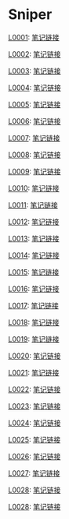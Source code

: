 # Sniper

[L0001](https://leetcode-cn.com/problems/two-sum):
[笔记链接](http://www.sniper97.cn/index.php/note/algorithm/2696/)

[L0002](https://leetcode-cn.com/problems/add-two-numbers):
[笔记链接](http://www.sniper97.cn/index.php/note/algorithm/2701/)

[L0003](https://leetcode-cn.com/problems/median-of-two-sorted-arrays/):
[笔记链接](http://www.sniper97.cn/index.php/note/algorithm/2703/)

[L0004](https://leetcode-cn.com/problems/median-of-two-sorted-arrays/):
[笔记链接](http://www.sniper97.cn/index.php/note/algorithm/2705/)

[L0005](https://leetcode-cn.com/problems/longest-palindromic-substring):
[笔记链接](http://www.sniper97.cn/index.php/note/algorithm/2743/)

[L0006](https://leetcode-cn.com/problems/zigzag-conversion):
[笔记链接](http://www.sniper97.cn/index.php/note/algorithm/2746/)

[L0007](https://leetcode-cn.com/problems/reverse-integer/):
[笔记链接](http://www.sniper97.cn/index.php/note/algorithm/2764/)

[L0008](https://leetcode-cn.com/problems/string-to-integer-atoi/):
[笔记链接](http://www.sniper97.cn/index.php/note/algorithm/2766/)

[L0009](https://leetcode-cn.com/problems/palindrome-number):
[笔记链接](http://www.sniper97.cn/index.php/note/algorithm/2773/)

[L0010](https://leetcode-cn.com/problems/regular-expression-matching/):
[笔记链接](http://www.sniper97.cn/index.php/uncategorized/2775/)

[L0011](https://leetcode-cn.com/problems/container-with-most-water/):
[笔记链接](http://www.sniper97.cn/index.php/note/algorithm/2779/)

[L0012](https://leetcode-cn.com/problems/integer-to-roman/):
[笔记链接](http://www.sniper97.cn/index.php/note/algorithm/2784/)

[L0013](https://leetcode-cn.com/problems/roman-to-integer/):
[笔记链接](http://www.sniper97.cn/index.php/note/algorithm/2787/)

[L0014](https://leetcode-cn.com/problems/longest-common-prefix/):
[笔记链接](http://www.sniper97.cn/index.php/note/algorithm/2789/)

[L0015](https://leetcode-cn.com/problems/3sum/):
[笔记链接](http://www.sniper97.cn/index.php/note/algorithm/2791/)

[L0016](https://leetcode-cn.com/problems/3sum-closest/):
[笔记链接](http://www.sniper97.cn/index.php/note/algorithm/2794/)

[L0017](https://leetcode-cn.com/problems/letter-combinations-of-a-phone-number/):
[笔记链接](http://www.sniper97.cn/index.php/note/algorithm/2796/)

[L0018](https://leetcode-cn.com/problems/4sum/):
[笔记链接](http://www.sniper97.cn/index.php/note/algorithm/2798/)

[L0019](https://leetcode-cn.com/problems/remove-nth-node-from-end-of-list/):
[笔记链接](http://www.sniper97.cn/index.php/note/algorithm/2800/)

[L0020](https://leetcode-cn.com/problems/valid-parentheses/):
[笔记链接](http://www.sniper97.cn/index.php/note/algorithm/2802/) 

[L0021](https://leetcode-cn.com/problems/merge-two-sorted-lists/):
[笔记链接](http://www.sniper97.cn/index.php/note/algorithm/2805/) 

[L0022](https://leetcode-cn.com/problems/generate-parentheses/):
[笔记链接](http://www.sniper97.cn/index.php/note/algorithm/2807/) 

[L0023](https://leetcode-cn.com/problems/merge-two-sorted-lists/):
[笔记链接](http://www.sniper97.cn/index.php/note/algorithm/2809/)

[L0024](https://leetcode-cn.com/problems/swap-nodes-in-pairs/):
[笔记链接](http://www.sniper97.cn/index.php/note/algorithm/2812/)

[L0025](https://leetcode-cn.com/problems/reverse-nodes-in-k-group/):
[笔记链接](http://www.sniper97.cn/index.php/note/algorithm/2815/)

[L0026](https://leetcode-cn.com/problems/remove-duplicates-from-sorted-array/):
[笔记链接](http://www.sniper97.cn/index.php/note/algorithm/2818/)

[L0027](https://leetcode-cn.com/problems/remove-element/):
[笔记链接](http://www.sniper97.cn/index.php/note/algorithm/2820/)

[L0028](https://leetcode-cn.com/problems/implement-strstr/):
[笔记链接](http://www.sniper97.cn/index.php/note/algorithm/2822/)

[L0028](https://leetcode-cn.com/problems/divide-two-integers/):
[笔记链接](http://www.sniper97.cn/index.php/note/algorithm/2826/)